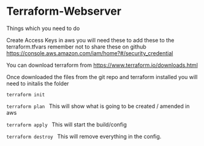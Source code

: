 # Terraform-Webserver

Things which you need to do 

Create Access Keys in aws you will need these to add these to the terraform.tfvars remember not to share these on github 
https://console.aws.amazon.com/iam/home?#/security_credential

You can download terraform from 
https://www.terraform.io/downloads.html

Once downloaded the files from the git repo and terraform installed you will need to initalis the folder 

```terraform init```

```terraform plan ```
This will show what is going to be created / amended in aws 

```terraform apply ```
This will start the build/config 

```terraform destroy ```
This will remove everything in the config. 

